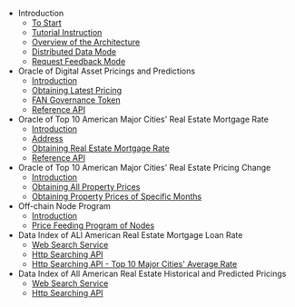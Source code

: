 - Introduction
  - [To Start](en/README.md)
  - [Tutorial Instruction](en/tutorials.md)
  - [Overview of the Architecture](en/architecture-overview.md)
  - [Distributed Data Mode](en/architecture-decentralized-model.md)
  - [Request Feedback Mode](en/architecture-request-model.md)
- Oracle of Digital Asset Pricings and Predictions
  - [Introduction](en/oracle-price-introduction.md)
  - [Obtaining Latest Pricing](en/oracle-price-get-the-lastest-price.md)
  - [FAN Governance Token](en/fan_g.md)
  - [Reference API](en/oracle-price-feeds-api-reference.md)
- Oracle of Top 10 American Major Cities' Real Estate Mortgage Rate
  - [Introduction](en/oracle-rate-introduction.md)
  - [Address](en/oracle-rate-contract-address.md)
  - [Obtaining Real Estate Mortgage Rate](en/oracle-rate-get-rate.md)
  - [Reference API](en/oracle-rate-feed-api-reference.md)
- Oracle of Top 10 American Major Cities' Real Estate Pricing Change
  - [Introduction](en/oracle-housePrice-introduction.md)
  - [Obtaining All Property Prices](en/oracle-housePrice-get-all-price.md)
  - [Obtaining Property Prices of Specific Months](en/oracle-housePrice-get-month-price.md)
- Off-chain Node Program
  - [Introduction](en/node-introduction.md)
  - [Price Feeding Program of Nodes](en/node-update.md)
- Data Index of ALl American Real Estate Mortgage Loan Rate
  - [Web Search Service](en/http-rate-introduction.md)
  - [Http Searching API](en/http-rate-api.md)
  - [Http Searching API - Top 10 Major Cities' Average Rate](en/http-rate-api-average.md)
- Data Index of All American Real Estate Historical and Predicted Pricings
  - [Web Search Service](en/http-housePrice-introduction.md)
  - [Http Searching API](en/http-housePrice-api.md)
